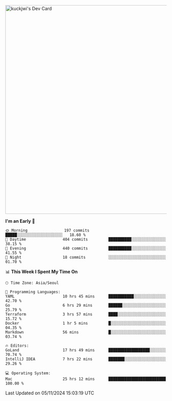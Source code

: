 <a href="https://app.daily.dev/kuckhwancho"><img src="https://api.daily.dev/devcards/v2/efef39c8028947428b3c0b486b9cd9b6.png?r=iz2&type=wide" width="652" alt="kuckjwi's Dev Card"/></a>

<!--START_SECTION:waka-->
**I'm an Early 🐤** 

```text
🌞 Morning                197 commits         █████░░░░░░░░░░░░░░░░░░░░   18.60 % 
🌆 Daytime                404 commits         ██████████░░░░░░░░░░░░░░░   38.15 % 
🌃 Evening                440 commits         ██████████░░░░░░░░░░░░░░░   41.55 % 
🌙 Night                  18 commits          ░░░░░░░░░░░░░░░░░░░░░░░░░   01.70 % 
```


📊 **This Week I Spent My Time On** 

```text
🕑︎ Time Zone: Asia/Seoul

💬 Programming Languages: 
YAML                     10 hrs 45 mins      ███████████░░░░░░░░░░░░░░   42.70 % 
Go                       6 hrs 29 mins       ██████░░░░░░░░░░░░░░░░░░░   25.79 % 
Terraform                3 hrs 57 mins       ████░░░░░░░░░░░░░░░░░░░░░   15.72 % 
Docker                   1 hr 5 mins         █░░░░░░░░░░░░░░░░░░░░░░░░   04.35 % 
Markdown                 56 mins             █░░░░░░░░░░░░░░░░░░░░░░░░   03.74 % 

🔥 Editors: 
GoLand                   17 hrs 49 mins      ██████████████████░░░░░░░   70.74 % 
IntelliJ IDEA            7 hrs 22 mins       ███████░░░░░░░░░░░░░░░░░░   29.26 % 

💻 Operating System: 
Mac                      25 hrs 12 mins      █████████████████████████   100.00 % 
```


 Last Updated on 05/11/2024 15:03:19 UTC
<!--END_SECTION:waka-->
